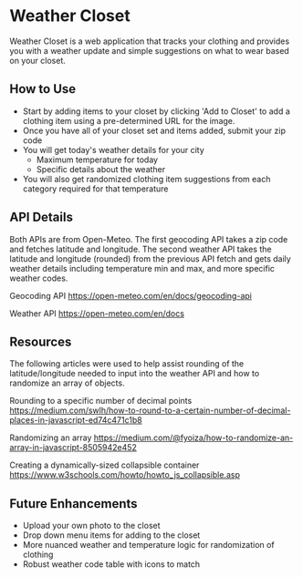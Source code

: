# Weather Closet

Weather Closet is a web application that tracks your clothing and provides you with a weather update and simple suggestions on what to wear based on your closet.

## How to Use
- Start by adding items to your closet by clicking 'Add to Closet' to add a clothing item using a pre-determined URL for the image.
- Once you have all of your closet set and items added, submit your zip code
- You will get today's weather details for your city
  - Maximum temperature for today
  - Specific details about the weather
- You will also get randomized clothing item suggestions from each category required for that temperature



## API Details
Both APIs are from Open-Meteo.  The first geocoding API takes a zip code and fetches latitude and longitude. The second weather API takes the latitude and longitude (rounded) from the previous API fetch and gets daily weather details including temperature min and max, and more specific weather codes.

Geocoding API
https://open-meteo.com/en/docs/geocoding-api

Weather API
https://open-meteo.com/en/docs

## Resources
The following articles were used to help assist rounding of the latitude/longitude needed to input into the weather API and how to randomize an array of objects.

Rounding to a specific number of decimal points
https://medium.com/swlh/how-to-round-to-a-certain-number-of-decimal-places-in-javascript-ed74c471c1b8

Randomizing an array
https://medium.com/@fyoiza/how-to-randomize-an-array-in-javascript-8505942e452

Creating a dynamically-sized collapsible container
https://www.w3schools.com/howto/howto_js_collapsible.asp


## Future Enhancements
- Upload your own photo to the closet
- Drop down menu items for adding to the closet
- More nuanced weather and temperature logic for randomization of clothing
- Robust weather code table with icons to match

